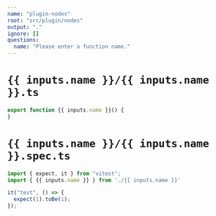 ```yaml
---
name: "plugin-nodes"
root: "src/plugin/nodes"
output: "."
ignore: []
questions:
  name: "Please enter a function name."
---
```


# `{{ inputs.name }}/{{ inputs.name }}.ts`

```typescript
export function {{ inputs.name }}() {
}

```

# `{{ inputs.name }}/{{ inputs.name }}.spec.ts`

```typescript
import { expect, it } from "vitest";
import { {{ inputs.name }} } from './{{ inputs.name }}'

it("test", () => {
  expect(1).toBe(1);
});

```
